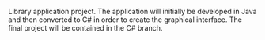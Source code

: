 Library application project.
The application will initially be developed in Java and then converted to C# in order to create the graphical interface.
The final project will be contained in the C# branch.
